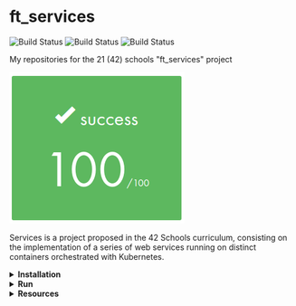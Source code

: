 # ft_services

![Build Status](https://img.shields.io/github/license/selysse/ft_services?style=plastic)
![Build Status](https://img.shields.io/github/languages/code-size/selysse/ft_services?style=plastic)
![Build Status](https://img.shields.io/github/last-commit/selysse/ft_services?style=plastic)

My repositories for the 21 (42) schools "ft_services" project

![GitHub Logo](/png/result.png)

Services is a project proposed in the 42 Schools curriculum, consisting on the implementation of a series of web services running on distinct containers orchestrated with Kubernetes.

<details>
<summary><b>Installation</b></summary>
```
git clone https://github.com/selysse/ft_services.git
```
 </details>
 
 <details>
<summary><b>Run</b></summary>
```
$ sh ./setup.sh
```
 </details>

 <details>
<summary><b>Resources</b></summary>

* [Kubernetes docs](https://kubernetes.io/docs/home/)
* [A visual guide on troubleshooting Kubernetes deployments](https://learnk8s.io/troubleshooting-deployments)
* [MetaLLB](https://metallb.universe.tf/)
* [Minikube Dashboard](https://minikube.sigs.k8s.io/docs/handbook/dashboard/)
* [Grafana](https://devopscube.com/setup-grafana-kubernetes/)
 </details>

